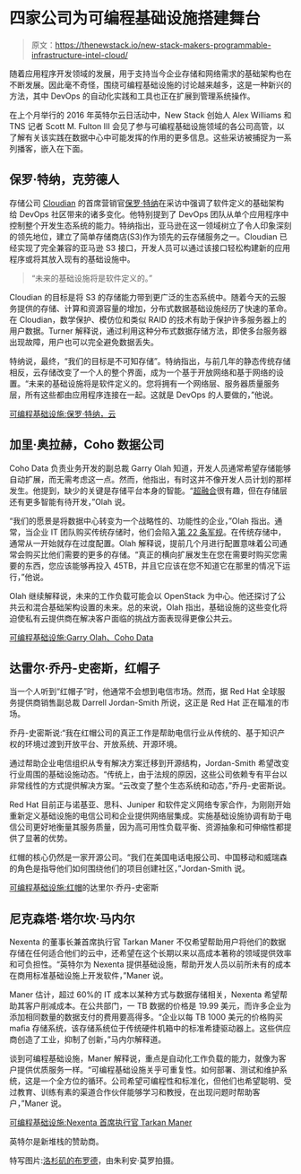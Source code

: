 # 四家公司为可编程基础设施搭建舞台

> 原文：<https://thenewstack.io/new-stack-makers-programmable-infrastructure-intel-cloud/>

随着应用程序开发领域的发展，用于支持当今企业存储和网络需求的基础架构也在不断发展。因此毫不奇怪，围绕可编程基础设施的讨论越来越多，这是一种新兴的方法，其中 DevOps 的自动化实践和工具也正在扩展到管理系统操作。

在上个月举行的 2016 年英特尔云日活动中，New Stack 创始人 Alex Williams 和 TNS 记者 Scott M. Fulton III 会见了参与可编程基础设施领域的各公司高管，以了解有关该实践在数据中心中可能发挥的作用的更多信息。这些采访被捕捉为一系列播客，嵌入在下面。

## 保罗·特纳，克劳德人

存储公司 [Cloudian](http://www.cloudian.com/) 的首席营销官[保罗·特纳](https://www.linkedin.com/in/jpaulturner)在采访中强调了软件定义的基础架构给 DevOps 社区带来的诸多变化。他特别提到了 DevOps 团队从单个应用程序中控制整个开发生态系统的能力。特纳指出，亚马逊在这一领域树立了令人印象深刻的领先地位，建立了简单存储商店(S3)作为领先的云存储服务之一。Cloudian 已经实现了完全兼容的亚马逊 S3 接口，开发人员可以通过该接口轻松构建新的应用程序或将其放入现有的基础设施中。

> “未来的基础设施将是软件定义的。”

Cloudian 的目标是将 S3 的存储能力带到更广泛的生态系统中。随着今天的云服务提供的存储、计算和资源容量的增加，分布式数据基础设施经历了快速的革命。在 Cloudian，数学保护、模仿位和类似 RAID 的技术有助于保护许多服务器上的用户数据。Turner 解释说，通过利用这种分布式数据存储方法，即使多台服务器出现故障，用户也可以完全避免数据丢失。

特纳说，最终，“我们的目标是不可知存储”。特纳指出，与前几年的静态传统存储相反，云存储改变了一个人的整个界面，成为一个基于开放网络和基于网络的设置。“未来的基础设施将是软件定义的。您将拥有一个网络层、服务器质量服务层，所有这些都由应用程序连接在一起。这就是 DevOps 的人要做的，”他说。

[可编程基础设施:保罗·特纳，云](https://thenewstack.simplecast.com/episodes/programmable-infrastructure-paul-turner-cloudian)

## 加里·奥拉赫，Coho 数据公司

Coho Data 负责业务开发的副总裁 Garry Olah 知道，开发人员通常希望存储能够自动扩展，而无需考虑这一点。然而，他指出，有时这并不像开发人员计划的那样发生。他提到，缺少的关键是存储平台本身的智能。“[超融合](http://searchvirtualstorage.techtarget.com/definition/hyper-convergence)很有趣，但在存储层还有更多智能有待开发，”Olah 说。

“我们的愿景是将数据中心转变为一个战略性的、功能性的企业，”Olah 指出。通常，当企业 IT 团队购买传统存储时，他们会陷入[第 22 条军规](http://www.urbandictionary.com/define.php?term=Catch+22)。在传统存储中，通常从一开始就存在过度配置。Olah 解释说，提前几个月进行配置意味着公司通常会购买比他们需要的更多的存储。“真正的横向扩展发生在您在需要时购买您需要的东西，您应该能够再投入 45TB，并且它应该在您不知道它在那里的情况下运行，”他说。

Olah 继续解释说，未来的工作负载可能会以 OpenStack 为中心。他还探讨了公共云和混合基础架构设置的未来。总的来说，Olah 指出，基础设施的这些变化将迫使私有云提供商在解决客户面临的挑战方面表现得更像公共云。

[可编程基础设施:Garry Olah、Coho Data](https://thenewstack.simplecast.com/episodes/programmable-infrastructure-garry-olah-coho-data)

## 达雷尔·乔丹-史密斯，红帽子

当一个人听到“红帽子”时，他通常不会想到电信市场。然而，据 Red Hat 全球服务提供商销售副总裁 Darrell Jordan-Smith 所说，这正是 Red Hat 正在瞄准的市场。

乔丹-史密斯说:“我在红帽公司的真正工作是帮助电信行业从传统的、基于知识产权的环境过渡到开放平台、开放系统、开源环境。

通过帮助企业电信组织从专有解决方案迁移到开源结构，Jordan-Smith 希望改变行业周围的基础设施动态。“传统上，由于法规的原因，这些公司依赖专有平台以非常线性的方式提供解决方案。“云改变了整个生态系统和动态，”乔丹-史密斯说。

Red Hat 目前正与诺基亚、思科、Juniper 和软件定义网络专家合作，为刚刚开始重新定义基础设施的电信公司和企业提供网络层集成。实施基础设施协调有助于电信公司更好地衡量其服务质量，因为高可用性负载平衡、资源抽象和可伸缩性都提供了显著的优势。

红帽的核心仍然是一家开源公司。“我们在美国电话电报公司、中国移动和威瑞森的角色是指导他们如何围绕他们的项目创建社区，”Jordan-Smith 说。

[可编程基础设施:红帽](https://thenewstack.simplecast.com/episodes/programmable-infrastructure-darryl-jordan-smith-of-red-hat)的达里尔·乔丹-史密斯

## 尼克森塔·塔尔坎·马内尔

Nexenta 的董事长兼首席执行官 Tarkan Maner 不仅希望帮助用户将他们的数据存储在任何适合他们的云中，还希望在这个长期以来以高成本著称的领域提供效率和可负担性。“英特尔为 Nexenta 提供基础设施，帮助开发人员以前所未有的成本在商用标准基础设施上开发软件，”Maner 说。

Maner 估计，超过 60%的 IT 成本以某种方式与数据存储相关，Nexenta 希望帮助其客户削减成本。在公共部门，一 TB 数据的价格是 19.99 美元，而许多企业为添加相同数量的数据支付的费用要高得多。“企业以每 TB 1000 美元的价格购买 mafia 存储系统，该存储系统位于传统硬件机箱中的标准希捷驱动器上。这些供应商创造了工业，抑制了创新，”马内尔解释道。

谈到可编程基础设施，Maner 解释说，重点是自动化工作负载的能力，就像为客户提供优质服务一样。“可编程基础设施关乎可重复性。如何部署、测试和维护系统，这是一个全方位的循环。公司希望可编程性和标准化，但他们也希望聪明、受过教育、训练有素的渠道合作伙伴能够学习和教授，在出现问题时帮助客户，”Maner 说。

[可编程基础设施:Nexenta 首席执行官 Tarkan Maner](https://thenewstack.simplecast.com/episodes/programmable-infrastructure-nexenta-ceo-tarkan-maner)

英特尔是新堆栈的赞助商。

特写图片:[洛杉矶的布罗德](https://unsplash.com/photos/688Fna1pwOQ)，由朱利安·莫罗拍摄。

<svg xmlns:xlink="http://www.w3.org/1999/xlink" viewBox="0 0 68 31" version="1.1"><title>Group</title> <desc>Created with Sketch.</desc></svg>